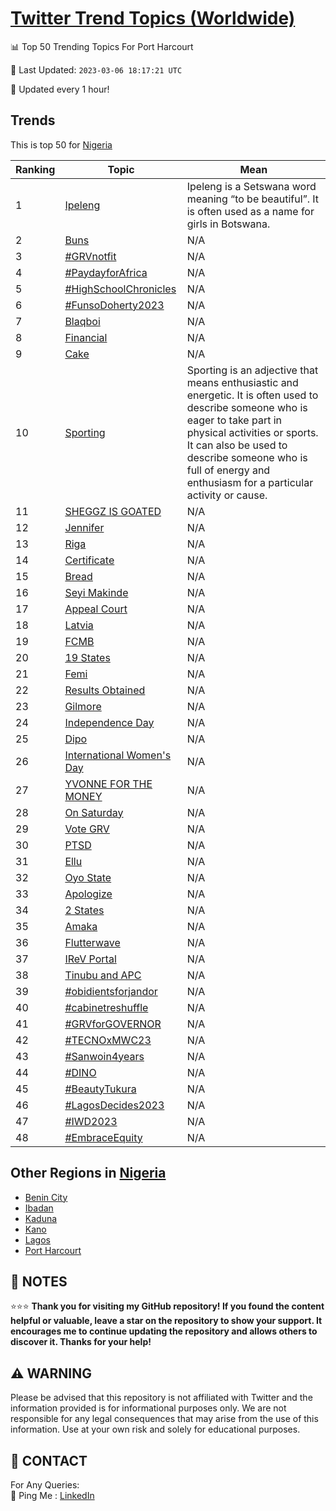 [Twitter Trend Topics (Worldwide)](https://github.com/ErcinDedeoglu/Twitter-Trend-Topics)
==========


📊 Top 50 Trending Topics For Port Harcourt

📆 Last Updated: `2023-03-06 18:17:21 UTC`

🔧 Updated every 1 hour!


## Trends

This is top 50 for [Nigeria](</Nigeria>)

| Ranking | Topic | Mean |
| ------- | ------------ | ------------ |
| 1 | [Ipeleng](http://twitter.com/search?q=Ipeleng) | Ipeleng is a Setswana word meaning “to be beautiful”. It is often used as a name for girls in Botswana. |
| 2 | [Buns](http://twitter.com/search?q=Buns) | N/A |
| 3 | [#GRVnotfit](http://twitter.com/search?q=%23GRVnotfit) | N/A |
| 4 | [#PaydayforAfrica](http://twitter.com/search?q=%23PaydayforAfrica) | N/A |
| 5 | [#HighSchoolChronicles](http://twitter.com/search?q=%23HighSchoolChronicles) | N/A |
| 6 | [#FunsoDoherty2023](http://twitter.com/search?q=%23FunsoDoherty2023) | N/A |
| 7 | [Blaqboi](http://twitter.com/search?q=Blaqboi) | N/A |
| 8 | [Financial](http://twitter.com/search?q=Financial) | N/A |
| 9 | [Cake](http://twitter.com/search?q=Cake) | N/A |
| 10 | [Sporting](http://twitter.com/search?q=Sporting) | Sporting is an adjective that means enthusiastic and energetic. It is often used to describe someone who is eager to take part in physical activities or sports. It can also be used to describe someone who is full of energy and enthusiasm for a particular activity or cause. |
| 11 | [SHEGGZ IS GOATED](http://twitter.com/search?q=SHEGGZ+IS+GOATED) | N/A |
| 12 | [Jennifer](http://twitter.com/search?q=Jennifer) | N/A |
| 13 | [Riga](http://twitter.com/search?q=Riga) | N/A |
| 14 | [Certificate](http://twitter.com/search?q=Certificate) | N/A |
| 15 | [Bread](http://twitter.com/search?q=Bread) | N/A |
| 16 | [Seyi Makinde](http://twitter.com/search?q=Seyi+Makinde) | N/A |
| 17 | [Appeal Court](http://twitter.com/search?q=Appeal+Court) | N/A |
| 18 | [Latvia](http://twitter.com/search?q=Latvia) | N/A |
| 19 | [FCMB](http://twitter.com/search?q=FCMB) | N/A |
| 20 | [19 States](http://twitter.com/search?q=19+States) | N/A |
| 21 | [Femi](http://twitter.com/search?q=Femi) | N/A |
| 22 | [Results Obtained](http://twitter.com/search?q=Results+Obtained) | N/A |
| 23 | [Gilmore](http://twitter.com/search?q=Gilmore) | N/A |
| 24 | [Independence Day](http://twitter.com/search?q=Independence+Day) | N/A |
| 25 | [Dipo](http://twitter.com/search?q=Dipo) | N/A |
| 26 | [International Women's Day](http://twitter.com/search?q=International+Women%27s+Day) | N/A |
| 27 | [YVONNE FOR THE MONEY](http://twitter.com/search?q=YVONNE+FOR+THE+MONEY) | N/A |
| 28 | [On Saturday](http://twitter.com/search?q=On+Saturday) | N/A |
| 29 | [Vote GRV](http://twitter.com/search?q=Vote+GRV) | N/A |
| 30 | [PTSD](http://twitter.com/search?q=PTSD) | N/A |
| 31 | [Ellu](http://twitter.com/search?q=Ellu) | N/A |
| 32 | [Oyo State](http://twitter.com/search?q=Oyo+State) | N/A |
| 33 | [Apologize](http://twitter.com/search?q=Apologize) | N/A |
| 34 | [2 States](http://twitter.com/search?q=2+States) | N/A |
| 35 | [Amaka](http://twitter.com/search?q=Amaka) | N/A |
| 36 | [Flutterwave](http://twitter.com/search?q=Flutterwave) | N/A |
| 37 | [IReV Portal](http://twitter.com/search?q=IReV+Portal) | N/A |
| 38 | [Tinubu and APC](http://twitter.com/search?q=Tinubu+and+APC) | N/A |
| 39 | [#obidientsforjandor](http://twitter.com/search?q=%23obidientsforjandor) | N/A |
| 40 | [#cabinetreshuffle](http://twitter.com/search?q=%23cabinetreshuffle) | N/A |
| 41 | [#GRVforGOVERNOR](http://twitter.com/search?q=%23GRVforGOVERNOR) | N/A |
| 42 | [#TECNOxMWC23](http://twitter.com/search?q=%23TECNOxMWC23) | N/A |
| 43 | [#Sanwoin4years](http://twitter.com/search?q=%23Sanwoin4years) | N/A |
| 44 | [#DINO](http://twitter.com/search?q=%23DINO) | N/A |
| 45 | [#BeautyTukura](http://twitter.com/search?q=%23BeautyTukura) | N/A |
| 46 | [#LagosDecides2023](http://twitter.com/search?q=%23LagosDecides2023) | N/A |
| 47 | [#IWD2023](http://twitter.com/search?q=%23IWD2023) | N/A |
| 48 | [#EmbraceEquity](http://twitter.com/search?q=%23EmbraceEquity) | N/A |



## Other Regions in [Nigeria](</Nigeria>)

* [Benin City](</Nigeria/Benin City.md>)
* [Ibadan](</Nigeria/Ibadan.md>)
* [Kaduna](</Nigeria/Kaduna.md>)
* [Kano](</Nigeria/Kano.md>)
* [Lagos](</Nigeria/Lagos.md>)
* [Port Harcourt](</Nigeria/Port Harcourt.md>)



## 📝 NOTES

⭐⭐⭐ **Thank you for visiting my GitHub repository! If you found the content helpful or valuable, leave a star on the repository to show your support. It encourages me to continue updating the repository and allows others to discover it. Thanks for your help!**


## ⚠️ WARNING

Please be advised that this repository is not affiliated with Twitter and the information provided is for informational purposes only. We are not responsible for any legal consequences that may arise from the use of this information. Use at your own risk and solely for educational purposes.


## 📨 CONTACT

 For Any Queries:  
            🏓 Ping Me : [LinkedIn](https://www.linkedin.com/in/ercindedeoglu/)
